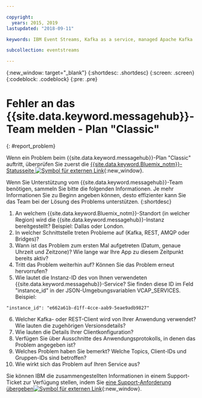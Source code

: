 ```yaml
---

copyright:
  years: 2015, 2019
lastupdated: "2018-09-11"

keywords: IBM Event Streams, Kafka as a service, managed Apache Kafka

subcollection: eventstreams

---
```


{:new_window: target="_blank"}
{:shortdesc: .shortdesc}
{:screen: .screen}
{:codeblock: .codeblock}
{:pre: .pre}



# Fehler an das {{site.data.keyword.messagehub}}-Team melden - Plan "Classic" 
{: #report_problem}

Wenn ein Problem beim {{site.data.keyword.messagehub}}-Plan "Classic" auftritt, überprüfen Sie zuerst die [{{site.data.keyword.Bluemix_notm}}-Statusseite ![Symbol für externen Link](../../icons/launch-glyph.svg "Symbol für externen Link")](https://cloud.ibm.com/status?selected=status){:new_window}. 

Wenn Sie Unterstützung vom {{site.data.keyword.messagehub}}-Team benötigen, sammeln Sie bitte die folgenden Informationen. Je mehr Informationen Sie zu Beginn angeben können, desto effizienter kann Sie das Team bei der Lösung des Problems unterstützen.
{:shortdesc}

1. An welchem {{site.data.keyword.Bluemix_notm}}-Standort (in welcher Region) wird die {{site.data.keyword.messagehub}}-Instanz bereitgestellt?  Beispiel: Dallas oder London. 
2. In welcher Schnittstelle treten Probleme auf (Kafka, REST, AMQP oder Bridges)?
3. Wann ist das Problem zum ersten Mal aufgetreten (Datum, genaue Uhrzeit und Zeitzone)? Wie lange war Ihre App zu diesem Zeitpunkt bereits aktiv?
4. Tritt das Problem weiterhin auf? Können Sie das Problem erneut hervorrufen?
5. Wie lautet die Instanz-ID des von Ihnen verwendeten {{site.data.keyword.messagehub}}-Service? 
Sie finden diese ID im Feld "instance_id" in der JSON-Umgebungsvariablen VCAP_SERVICES. Beispiel:
 ```
 "instance_id": "e662a61b-d1ff-4cce-aab9-5eae9adb9827"
 ```
6. Welcher Kafka- oder REST-Client wird von Ihrer Anwendung verwendet? Wie lauten die zugehörigen Versionsdetails?
7. Wie lauten die Details Ihrer Clientkonfiguration?
8. Verfügen Sie über Ausschnitte des Anwendungsprotokolls, in denen das Problem angegeben ist?
9. Welches Problem haben Sie bemerkt? Welche Topics, Client-IDs und Gruppen-IDs sind betroffen?
10. Wie wirkt sich das Problem auf Ihren Service aus?


Sie können IBM die zusammengestellten Informationen in einem Support-Ticket zur Verfügung stellen, indem Sie [eine Support-Anforderung übergeben![Symbol für externen Link](../../icons/launch-glyph.svg "Symbol für externen Link")](/docs/get-support?topic=get-support-getting-customer-support#using-avatar){:new_window}.










